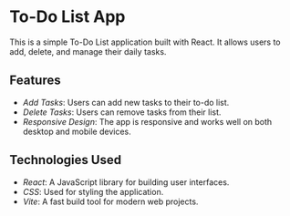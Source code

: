 # To-Do List App

This is a simple To-Do List application built with React. It allows users to add, delete, and manage their daily tasks.

## Features

- *Add Tasks*: Users can add new tasks to their to-do list.
- *Delete Tasks*: Users can remove tasks from their list.
- *Responsive Design*: The app is responsive and works well on both desktop and mobile devices.

## Technologies Used

- *React*: A JavaScript library for building user interfaces.
- *CSS*: Used for styling the application.
- *Vite*: A fast build tool for modern web projects.
